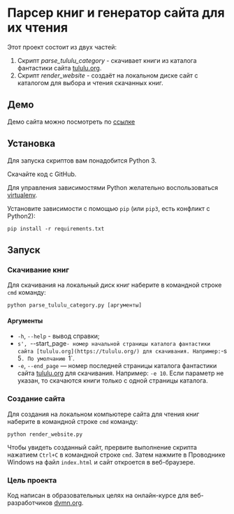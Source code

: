 # Парсер книг и генератор сайта для их чтения

Этот проект состоит из двух частей:
1. Скрипт *parse_tululu_category* - скачивает книги из каталога фантастики сайта [tululu.org](https://tululu.org/).
2. Скрипт *render_website* - создаёт на локальном диске сайт с каталогом для выбора и чтения скачанных книг.

## Демо
Демо сайта можно посмотреть по [ссылке](https://irina-kasatkina.github.io/books-library-restyle-3/pages/index1.html)

## Установка

Для запуска скриптов вам понадобится Python 3.

Скачайте код с GitHub.

Для управления зависимостями Python желательно воспользоваться [virtualenv](https://pypi.org/project/virtualenv/).

Установите зависимости с помощью `pip` (или `pip3`, есть конфликт с Python2):
```
pip install -r requirements.txt
```

## Запуск

### Скачивание книг

Для скачивания на локальный диск книг наберите в командной строке `cmd` команду:
```
python parse_tululu_category.py [аргументы]
```
#### Аргументы
- `-h`, `--help` - вывод справки;
- `s', `--start_page` - номер начальной страницы каталога фантастики сайта [tululu.org](https://tululu.org/) для скачивания. Например: `-s 5`. По умолчанию `1`.
- `-e`, `--end_page` — номер последней страницы каталога фантастики сайта [tululu.org](https://tululu.org/) для скачивания. Например: `-e 10`. Если параметр не указан, то скачаются книги только с одной страницы каталога.

### Создание сайта

Для создания на локальном компьютере сайта для чтения книг наберите в командной строке `cmd` команду:
```
python render_website.py
```
Чтобы увидеть созданный сайт, прервите выполнение скрипта нажатием `Ctrl+C` в командной строке `cmd`. Затем нажмите в Проводнике Windows на файл `index.html` и сайт откроется в веб-браузере.

### Цель проекта

Код написан в образовательных целях на онлайн-курсе для веб-разработчиков [dvmn.org](https://dvmn.org/).